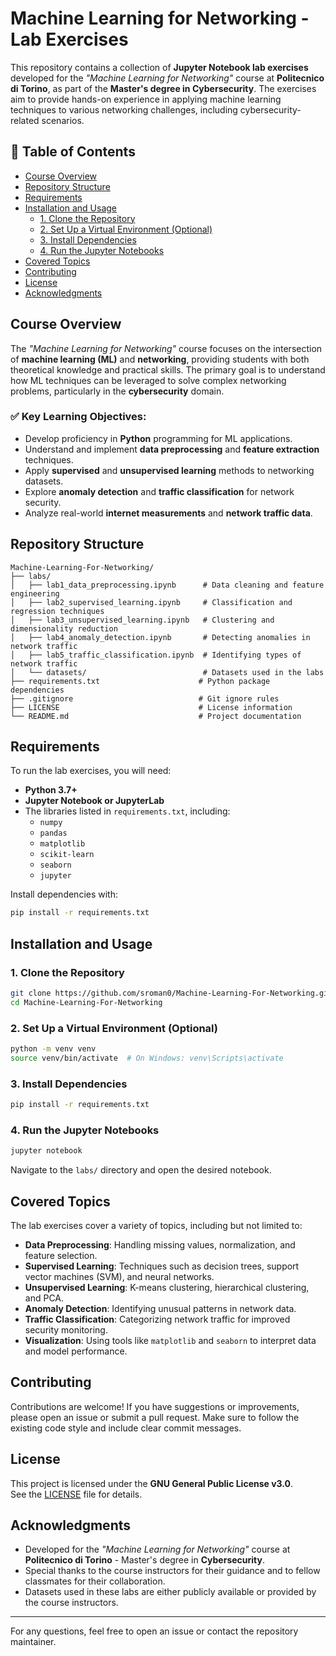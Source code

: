# Machine Learning for Networking - Lab Exercises

This repository contains a collection of **Jupyter Notebook lab exercises** developed for the *"Machine Learning for Networking"* course at **Politecnico di Torino**, as part of the **Master's degree in Cybersecurity**. The exercises aim to provide hands-on experience in applying machine learning techniques to various networking challenges, including cybersecurity-related scenarios.

## 📑 Table of Contents

- [Course Overview](#course-overview)
- [Repository Structure](#repository-structure)
- [Requirements](#requirements)
- [Installation and Usage](#installation-and-usage)
  - [1. Clone the Repository](#1-clone-the-repository)
  - [2. Set Up a Virtual Environment (Optional)](#2-set-up-a-virtual-environment-optional)
  - [3. Install Dependencies](#3-install-dependencies)
  - [4. Run the Jupyter Notebooks](#4-run-the-jupyter-notebooks)
- [Covered Topics](#covered-topics)
- [Contributing](#contributing)
- [License](#license)
- [Acknowledgments](#acknowledgments)

## Course Overview

The *"Machine Learning for Networking"* course focuses on the intersection of **machine learning (ML)** and **networking**, providing students with both theoretical knowledge and practical skills. The primary goal is to understand how ML techniques can be leveraged to solve complex networking problems, particularly in the **cybersecurity** domain.

### ✅ Key Learning Objectives:
- Develop proficiency in **Python** programming for ML applications.
- Understand and implement **data preprocessing** and **feature extraction** techniques.
- Apply **supervised** and **unsupervised learning** methods to networking datasets.
- Explore **anomaly detection** and **traffic classification** for network security.
- Analyze real-world **internet measurements** and **network traffic data**.

## Repository Structure

```
Machine-Learning-For-Networking/
├── labs/
│   ├── lab1_data_preprocessing.ipynb      # Data cleaning and feature engineering
│   ├── lab2_supervised_learning.ipynb     # Classification and regression techniques
│   ├── lab3_unsupervised_learning.ipynb   # Clustering and dimensionality reduction
│   ├── lab4_anomaly_detection.ipynb       # Detecting anomalies in network traffic
│   ├── lab5_traffic_classification.ipynb  # Identifying types of network traffic
│   └── datasets/                          # Datasets used in the labs
├── requirements.txt                      # Python package dependencies
├── .gitignore                            # Git ignore rules
├── LICENSE                               # License information
└── README.md                             # Project documentation
```

## Requirements

To run the lab exercises, you will need:
- **Python 3.7+**
- **Jupyter Notebook or JupyterLab**
- The libraries listed in `requirements.txt`, including:
  - `numpy`
  - `pandas`
  - `matplotlib`
  - `scikit-learn`
  - `seaborn`
  - `jupyter`

Install dependencies with:

```bash
pip install -r requirements.txt
```

## Installation and Usage

### 1. Clone the Repository

```bash
git clone https://github.com/sroman0/Machine-Learning-For-Networking.git
cd Machine-Learning-For-Networking
```

### 2. Set Up a Virtual Environment (Optional)

```bash
python -m venv venv
source venv/bin/activate  # On Windows: venv\Scripts\activate
```

### 3. Install Dependencies

```bash
pip install -r requirements.txt
```

### 4. Run the Jupyter Notebooks

```bash
jupyter notebook
```

Navigate to the `labs/` directory and open the desired notebook.

## Covered Topics

The lab exercises cover a variety of topics, including but not limited to:

- **Data Preprocessing**: Handling missing values, normalization, and feature selection.
- **Supervised Learning**: Techniques such as decision trees, support vector machines (SVM), and neural networks.
- **Unsupervised Learning**: K-means clustering, hierarchical clustering, and PCA.
- **Anomaly Detection**: Identifying unusual patterns in network data.
- **Traffic Classification**: Categorizing network traffic for improved security monitoring.
- **Visualization**: Using tools like `matplotlib` and `seaborn` to interpret data and model performance.

## Contributing

Contributions are welcome! If you have suggestions or improvements, please open an issue or submit a pull request. Make sure to follow the existing code style and include clear commit messages.

## License

This project is licensed under the **GNU General Public License v3.0**.  
See the [LICENSE](https://github.com/sroman0/Machine-Learning-For-Networking/blob/main/LICENSE) file for details.

## Acknowledgments

- Developed for the *"Machine Learning for Networking"* course at **Politecnico di Torino** - Master's degree in **Cybersecurity**.
- Special thanks to the course instructors for their guidance and to fellow classmates for their collaboration.
- Datasets used in these labs are either publicly available or provided by the course instructors.

---

For any questions, feel free to open an issue or contact the repository maintainer.
